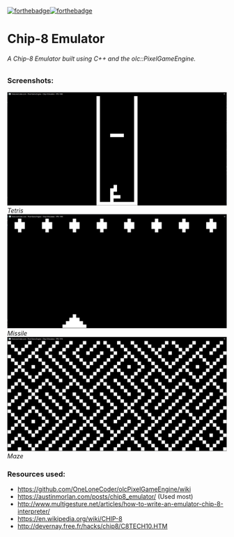 [![forthebadge](https://forthebadge.com/images/badges/made-with-c-plus-plus.svg)](https://forthebadge.com)[![forthebadge](https://forthebadge.com/images/badges/built-with-love.svg)](https://forthebadge.com)

# Chip-8 Emulator

###### A Chip-8 Emulator built using C++ and the olc::PixelGameEngine.

### Screenshots:
![Tetris](images/Tetris.PNG "Tetris")
*Tetris*
![Missile](images/Missile.PNG "Missile")
*Missile*
![Maze](images/Maze.PNG "Maze")
*Maze*

### Resources used:
* https://github.com/OneLoneCoder/olcPixelGameEngine/wiki
* https://austinmorlan.com/posts/chip8_emulator/ (Used most)
* http://www.multigesture.net/articles/how-to-write-an-emulator-chip-8-interpreter/
* https://en.wikipedia.org/wiki/CHIP-8
* http://devernay.free.fr/hacks/chip8/C8TECH10.HTM